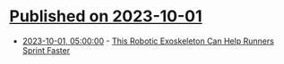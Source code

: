 # [Published on 2023-10-01](index.md)

* [2023-10-01, 05:00:00](https://soylentnews.org/article.pl?sid=23/09/30/1857226&from=rss) - [This Robotic Exoskeleton Can Help Runners Sprint Faster](https://soylentnews.org/article.pl?sid=23/09/30/1857226&from=rss)
